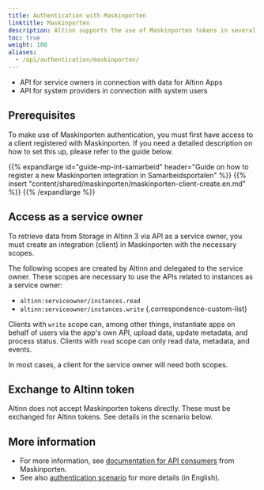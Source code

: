 ```yaml
---
title: Authentication with Maskinporten
linktitle: Maskinporten
description: Altinn supports the use of Maskinporten tokens in several APIs
toc: true
weight: 100
aliases:
  - /api/authentication/maskinporten/
---
```


- API for service owners in connection with data for Altinn Apps
- API for system providers in connection with system users

## Prerequisites

To make use of Maskinporten authentication, you must first have access to a client registered with Maskinporten. If you need a detailed description on how to set this up, please refer to the guide below.

{{% expandlarge id="guide-mp-int-samarbeid" header="Guide on how to register a new Maskinporten integration in Samarbeidsportalen" %}}
{{% insert "content/shared/maskinporten/maskinporten-client-create.en.md" %}}
{{% /expandlarge %}}

## Access as a service owner

To retrieve data from Storage in Altinn 3 via API as a service owner, you must create an integration (client) in Maskinporten with the necessary scopes.

The following scopes are created by Altinn and delegated to the service owner. These scopes are necessary to use the APIs related to instances as a service owner:

- `altinn:serviceowner/instances.read`
- `altinn:serviceowner/instances.write`
{.correspondence-custom-list}

Clients with `write` scope can, among other things, instantiate apps on behalf of users via the app's own API, upload data, update metadata, and process status.
Clients with `read` scope can only read data, metadata, and events.

In most cases, a client for the service owner will need both scopes.

## Exchange to Altinn token

Altinn does not accept Maskinporten tokens directly. These must be exchanged for Altinn tokens. See details in the scenario below.

## More information

- For more information, see [documentation for API consumers](https://docs.digdir.no/maskinporten_guide_apikonsument.html#prosedyre-for-api-konsument) from Maskinporten.
- See also [authentication scenario](/en/api/scenarios/authentication/) for more details (in English).
